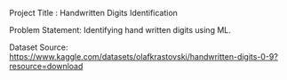 Project Title : Handwritten Digits Identification

Problem Statement: Identifying hand written  digits using ML.

Dataset Source: https://www.kaggle.com/datasets/olafkrastovski/handwritten-digits-0-9?resource=download